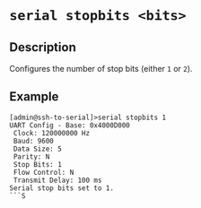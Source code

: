 # `serial stopbits <bits>`

## Description 
Configures the number of stop bits (either `1` or `2`).

## Example 
```
[admin@ssh-to-serial]>serial stopbits 1
UART Config - Base: 0x4000D000
 Clock: 120000000 Hz
 Baud: 9600
 Data Size: 5
 Parity: N
 Stop Bits: 1
 Flow Control: N
 Transmit Delay: 100 ms
Serial stop bits set to 1.
```S